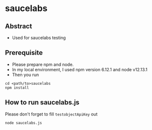 # saucelabs
## Abstract
- Used for saucelabs testing

## Prerequisite
- Please prepare npm and node.
- In my local environment, I used npm version 6.12.1 and node v12.13.1
- Then you run 
```
cd <path/to>saucelabs
npm install
```

## How to run saucelabs.js
Please don't forget to fill `testobjectApiKey` out
```
node saucelabs.js
```
